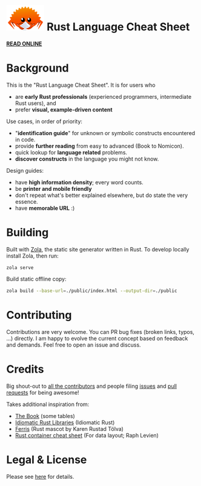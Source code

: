 # ![Logo](/static/logo.png) Rust Language Cheat Sheet

 [**READ ONLINE**](https://cheats.rs)


# Background

This is the "Rust Language Cheat Sheet". It is for users who
* are **early Rust professionals** (experienced programmers, intermediate Rust users), and
* prefer **visual, example-driven content**

Use cases, in order of priority:
* "**identification guide**" for unknown or symbolic constructs encountered in code.
* provide **further reading** from easy to advanced (Book to Nomicon).
* quick lookup for **language related** problems.
* **discover constructs** in the language you might not know.

Design guides:
* have **high information density**; every word counts.
* be **printer and mobile friendly**
* don't repeat what's better explained elsewhere, but do state the very essence.
* have **memorable URL** :)


# Building

Built with [Zola](https://www.getzola.org/), the static site generator written in Rust. To develop locally install Zola, then run:

```
zola serve
```

Build static offline copy:

```sh
zola build --base-url=./public/index.html --output-dir=./public
```



# Contributing

Contributions are very welcome. You can PR bug fixes (broken links, typos, ...) directly. I am happy to evolve the current concept based on feedback and demands. Feel free to open an issue and discuss.



# Credits

Big shout-out to [all the contributors](https://github.com/ralfbiedert/cheats.rs/graphs/contributors) and people filing [issues](https://github.com/ralfbiedert/cheats.rs/issues) and [pull requests](https://github.com/ralfbiedert/cheats.rs/pulls) for being awesome!


Takes additional inspiration from:

* [The Book](https://doc.rust-lang.org/stable/book/) (some tables)
* [Idiomatic Rust Libraries](https://killercup.github.io/rustfest-idiomatic-libs/#/) (Idiomatic Rust)
* [Ferris](https://rustacean.net/) (Rust mascot by Karen Rustad Tölva)
* [Rust container cheat sheet](https://docs.google.com/presentation/d/1q-c7UAyrUlM-eZyTo1pd8SZ0qwA_wYxmPZVOQkoDmH4/edit#slide=id.p) (For data layout; Raph Levien)


# Legal & License

Please see [here](content/legal.md) for details.
